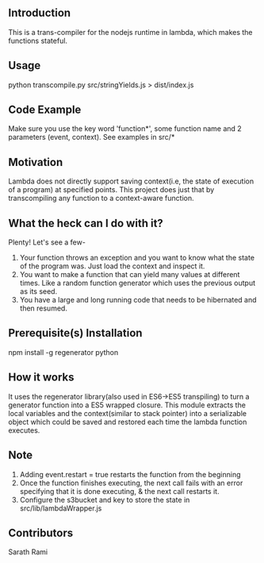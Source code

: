 ## Introduction

This is a trans-compiler for the nodejs runtime in lambda, which makes the functions stateful.

## Usage
python transcompile.py src/stringYields.js > dist/index.js

## Code Example
Make sure you use the key word 'function*', some function name and 2 parameters (event, context).
See examples in src/*

## Motivation

Lambda does not directly support saving context(i.e, the state of execution of a program) at specified points. This project does just that by transcompiling any function to a context-aware function.

## What the heck can I do with it?

Plenty! Let's see a few-
1) Your function throws an exception and you want to know what the state of the program was. Just load the context and inspect it.
2) You want to make a function that can yield many values at different times. Like a random function generator which uses the previous output as its seed.
3) You have a large and long running code that needs to be hibernated and then resumed.

## Prerequisite(s) Installation

npm install -g regenerator
python

## How it works
It uses the regenerator library(also used in ES6->ES5 transpiling) to turn a generator function into a ES5 wrapped closure. This module extracts the local variables and the context(similar to stack pointer) into a serializable object which could be saved and restored each time the lambda function executes.

## Note
1) Adding event.restart = true restarts the function from the beginning
2) Once the function finishes executing, the next call fails with an error specifying that it is done executing, & the next call restarts it.
3) Configure the s3bucket and key to store the state in src/lib/lambdaWrapper.js

## Contributors

Sarath Rami
